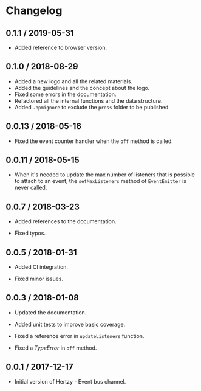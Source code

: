 # Changelog

## 0.1.1 / 2019-05-31

* Added reference to browser version.

## 0.1.0 / 2018-08-29

* Added a new logo and all the related materials.
* Added the guidelines and the concept about the logo.
* Fixed some errors in the documentation.
* Refactored all the internal functions and the data structure.
* Added `.npmignore` to exclude the `press` folder to be published.

## 0.0.13 / 2018-05-16

* Fixed the event counter handler when the `off` method is called.

## 0.0.11 / 2018-05-15

* When it's needed to update the max number of listeners that is possible to
attach to an event, the `setMaxListeners` method of `EventEmitter` is never
called.

## 0.0.7 / 2018-03-23

* Added references to the documentation.

* Fixed typos.

## 0.0.5 / 2018-01-31

* Added CI integration.

* Fixed minor issues.

## 0.0.3 / 2018-01-08

* Updated the documentation.

* Added unit tests to improve basic coverage.

* Fixed a reference error in `updateListeners` function.

* Fixed a *TypeError* in `off` method.

## 0.0.1 / 2017-12-17

* Initial version of Hertzy - Event bus channel.
